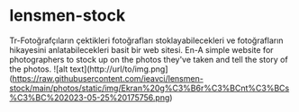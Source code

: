 # lensmen-stock
Tr-Fotoğrafçıların çektikleri fotoğrafları stoklayabilecekleri ve fotoğrafların hikayesini anlatabilecekleri basit bir web sitesi.
En-A simple website for photographers to stock up on the photos they've taken and tell the story of the photos.
![alt text](http://url/to/img.png](https://raw.githubusercontent.com/ieavci/lensmen-stock/main/photos/static/img/Ekran%20g%C3%B6r%C3%BCnt%C3%BCs%C3%BC%202023-05-25%20175756.png)

